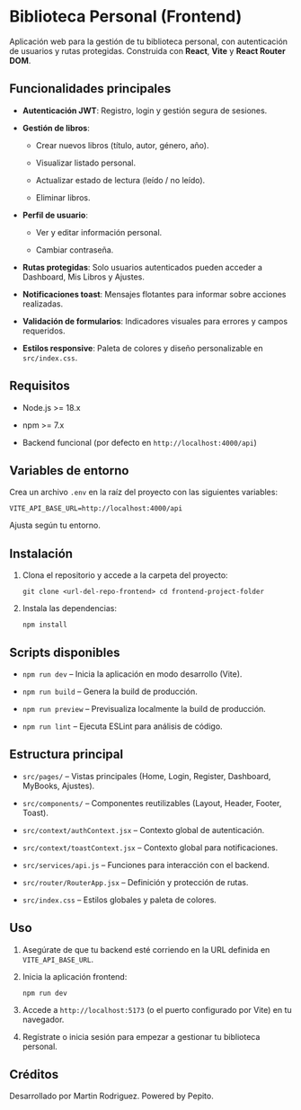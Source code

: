 Biblioteca Personal (Frontend)
==============================

Aplicación web para la gestión de tu biblioteca personal, con autenticación de usuarios y rutas protegidas. Construida con **React**, **Vite** y **React Router DOM**.

Funcionalidades principales
---------------------------

*   **Autenticación JWT**: Registro, login y gestión segura de sesiones.
    
*   **Gestión de libros**:
    
    *   Crear nuevos libros (título, autor, género, año).
        
    *   Visualizar listado personal.
        
    *   Actualizar estado de lectura (leído / no leído).
        
    *   Eliminar libros.
        
*   **Perfil de usuario**:
    
    *   Ver y editar información personal.
        
    *   Cambiar contraseña.
        
*   **Rutas protegidas**: Solo usuarios autenticados pueden acceder a Dashboard, Mis Libros y Ajustes.
    
*   **Notificaciones toast**: Mensajes flotantes para informar sobre acciones realizadas.
    
*   **Validación de formularios**: Indicadores visuales para errores y campos requeridos.
    
*   **Estilos responsive**: Paleta de colores y diseño personalizable en `src/index.css`.
    

Requisitos
----------

*   Node.js >= 18.x
    
*   npm >= 7.x
    
*   Backend funcional (por defecto en `http://localhost:4000/api`)
    

Variables de entorno
--------------------

Crea un archivo `.env` en la raíz del proyecto con las siguientes variables:

`VITE_API_BASE_URL=http://localhost:4000/api`

Ajusta según tu entorno.

Instalación
-----------

1.  Clona el repositorio y accede a la carpeta del proyecto:
        
    `git clone <url-del-repo-frontend> cd frontend-project-folder`
    
2.  Instala las dependencias:
    
    `npm install`
    

Scripts disponibles
-------------------

*   `npm run dev` – Inicia la aplicación en modo desarrollo (Vite).
    
*   `npm run build` – Genera la build de producción.
    
*   `npm run preview` – Previsualiza localmente la build de producción.
    
*   `npm run lint` – Ejecuta ESLint para análisis de código.
    

Estructura principal
--------------------

*   `src/pages/` – Vistas principales (Home, Login, Register, Dashboard, MyBooks, Ajustes).
    
*   `src/components/` – Componentes reutilizables (Layout, Header, Footer, Toast).
    
*   `src/context/authContext.jsx` – Contexto global de autenticación.
    
*   `src/context/toastContext.jsx` – Contexto global para notificaciones.
    
*   `src/services/api.js` – Funciones para interacción con el backend.
    
*   `src/router/RouterApp.jsx` – Definición y protección de rutas.
    
*   `src/index.css` – Estilos globales y paleta de colores.
    

Uso
---

1.  Asegúrate de que tu backend esté corriendo en la URL definida en `VITE_API_BASE_URL`.
    
2.  Inicia la aplicación frontend:
    
    `npm run dev`
    
3.  Accede a `http://localhost:5173` (o el puerto configurado por Vite) en tu navegador.
    
4.  Regístrate o inicia sesión para empezar a gestionar tu biblioteca personal.
    

Créditos
--------

Desarrollado por Martin Rodriguez.
Powered by Pepito.
